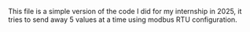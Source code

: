 This file is a simple version of the code I did for my internship in 2025, it tries to send away 5 values at a time using modbus RTU configuration.
